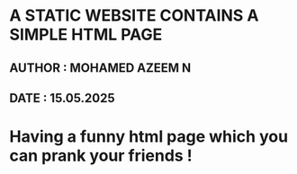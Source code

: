 # A STATIC WEBSITE CONTAINS A SIMPLE HTML PAGE

## AUTHOR : MOHAMED AZEEM N
## DATE : 15.05.2025

# Having a funny html page which you can prank your friends !
